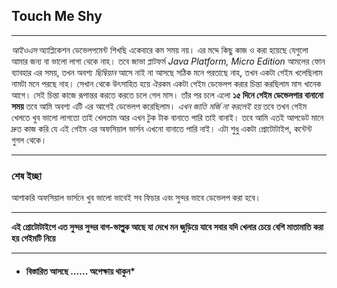 ## Touch Me Shy
***
*আইওএস* অ্যাপ্লিকেশন ডেভেলপমেন্ট শিখছি একেবারে কম সময় নয়। এর মদ্দে কিছু কাজ ও করা হয়েছে যেগুলো আমার জন্য বা ভালো লাগা থেকে  নাহ।
তবে জাভা প্লাটফর্ম *Java Platform, Micro Edition* আমলের ফোন ব্যাবহার এর সময়, তখন অবশ্য *ছিম্বিয়ান* আসে নাই না আসছে সঠিক মনে পরতাছে নাহ, তখন একটা গেইম খলেছিলাম নামটা মনে পরছে নাহ।
সেখান থেকে উৎসাহিত হয়ে ঐরকম একটা গেইম ডেভেলপ করার চিন্তা করছিলাম মাস খানেক আগে। সেই চিন্তা কাজে রূপান্তর করতে করতে চলে গেল মাস।
তাঁর পর চলে এলো **১৫ দিনে গেইম ডেভেলপার বানানো সময়** তবে আমি অবশ্য এটি এর আগেই ডেভেলপ করেছিলাম। *এখন জাতি মর্জি না করলেই হয়*
তবে তখন গেইম খেলতে খুব ভালো লাগতো তাই খেলতাম আর এখন টুক টাক বানাতে পারি তাই বানাই।
তবে আমি এতই আপডেট মানে দ্রুত কাজ করি যে এই গেইম এর অফসিয়াল ভার্সন এখনো বানাতে পারি নাই। এটা শুধু একটা প্রোটোটাইপ, কন্টেন্ট গুগল থেকে।
***
### শেষ ইচ্ছা
আশাকরি অফসিয়াল ভার্সনে খুব ভালো ভাবেই সব ফিচার এবং সুন্দর ভাবে ডেভেলপ করা হবে।
***
**এই প্রোটোটাইপে এত সুন্দর সুন্দর বাগ-ভাল্লুক আছে যা দেখে মন জুড়িয়ে যাবে সবার যদি খেলার চেয়ে বেশি মাতামাতি করা হয় গেইমটি নিয়ে**
***
* #### বিস্তারিত আসছে ...... অপেক্ষায় থাকুন*